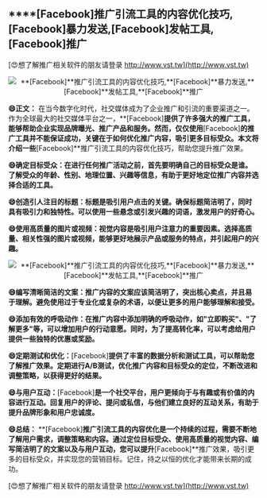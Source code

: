 ## ****[Facebook]**推广引流工具的内容优化技巧,**[Facebook]**暴力发送,**[Facebook]**发帖工具,**[Facebook]**推广**

[😍想了解推广相关软件的朋友请登录 http://www.vst.tw](http://www.vst.tw)

 <center><img src="https://vst.tw/MP4/tuiguang/png/3.png" alt="**[Facebook]**推广引流工具的内容优化技巧,**[Facebook]**暴力发送,**[Facebook]**发帖工具,**[Facebook]**推广"></center>

**😄正文：**
在当今数字化时代，社交媒体成为了企业推广和引流的重要渠道之一。作为全球最大的社交媒体平台之一，**[Facebook]**提供了许多强大的推广工具，能够帮助企业实现品牌曝光、推广产品和服务。然而，仅仅使用**[Facebook]**的推广工具并不能保证成功，关键在于如何优化推广内容，吸引更多目标受众。本文将介绍一些**[Facebook]**推广引流工具的内容优化技巧，帮助您提升推广效果。

**😄确定目标受众：在进行任何推广活动之前，首先要明确自己的目标受众是谁。了解受众的年龄、性别、地理位置、兴趣等信息，有助于更好地定位推广内容并选择合适的工具。**

**😄创造引人注目的标题：标题是吸引用户点击的关键。确保标题简洁明了，同时具有吸引力和独特性。可以使用一些悬念或引发兴趣的词语，激发用户的好奇心。**

**😄使用高质量的图片或视频：视觉内容是吸引用户注意力的重要因素。选择高质量、相关性强的图片或视频，能够更好地展示产品或服务的特点，并引起用户的兴趣。**

 <center><img src="https://vst.tw/MP4/tuiguang/png/4.png" alt="**[Facebook]**推广引流工具的内容优化技巧,**[Facebook]**暴力发送,**[Facebook]**发帖工具,**[Facebook]**推广"></center>

**😄编写清晰简洁的文案：推广内容的文案应该简洁明了，突出核心卖点，并且易于理解。避免使用过于专业化或复杂的术语，以便让更多的用户能够理解和接受。**

**😄添加有效的呼吸动作：在推广内容中添加明确的呼吸动作，如"立即购买"、"了解更多"等，可以增加用户的行动意愿。同时，为了提高转化率，可以考虑给用户提供一些独特的优惠或奖励。**

**😄定期测试和优化：**[Facebook]**提供了丰富的数据分析和测试工具，可以帮助您了解推广效果。定期进行A/B测试，优化推广内容和目标受众的定位，不断改进和调整策略，以获得更好的结果。**

**😄与用户互动：**[Facebook]**是一个社交平台，用户更倾向于与有趣或有价值的内容进行互动。回复用户的评论、提问或私信，与他们建立良好的互动关系，有助于提升品牌形象和用户忠诚度。**

**😄总结：**
**[Facebook]**推广引流工具的内容优化是一个持续的过程，需要不断地了解用户需求，调整策略和内容。通过定位目标受众、使用高质量的视觉内容、编写简洁明了的文案以及与用户互动，您可以提升**[Facebook]**推广效果，吸引更多的目标受众，并实现您的营销目标。记住，持之以恒的优化才能带来长期的成功。

[😍想了解推广相关软件的朋友请登录 http://www.vst.tw](http://www.vst.tw)



